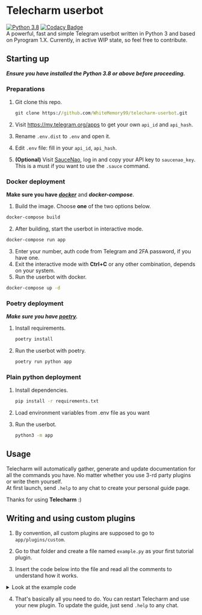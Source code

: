 # **Telecharm userbot**

[![Python 3.8](https://img.shields.io/badge/Python-3.8%20or%20newer-blue.svg)](https://www.python.org/downloads/release/python-380/)
[![Codacy Badge](https://api.codacy.com/project/badge/Grade/47528bf391c9433ba5a0333c55f9f12a)](https://app.codacy.com/gh/WhiteMemory99/telecharm-userbot?utm_source=github.com&utm_medium=referral&utm_content=WhiteMemory99/telecharm-userbot&utm_campaign=Badge_Grade_Settings)  
A powerful, fast and simple Telegram userbot written in Python 3 and based on Pyrogram 1.X.
Currently, in active WIP state, so feel free to contribute.

## Starting up

**_Ensure you have installed the Python 3.8 or above before proceeding._**

### Preparations

1. Git clone this repo.

   ```cmd
   git clone https://github.com/WhiteMemory99/telecharm-userbot.git
   ```

2. Visit <https://my.telegram.org/apps> to get your own `api_id` and `api_hash`.
3. Rename `.env.dist` to `.env` and open it.
4. Edit `.env` file: fill in your `api_id`, `api_hash`.
5. **(Optional)** Visit [SauceNao](https://saucenao.com/user.php), log in and copy your API key
   to `saucenao_key`.  
   This is a must if you want to use the `.sauce` command.

### Docker deployment

**Make sure you have _[docker](https://docs.docker.com/get-docker/)_** and **_docker-compose_**.

1. Build the image. Choose **one** of the two options below.

```cmd
docker-compose build
```

2. After building, start the userbot in interactive mode.

```cmd
docker-compose run app
```

3. Enter your number, auth code from Telegram and 2FA password, if you have one.
4. Exit the interactive mode with **Ctrl+C** or any other combination, depends on your system.
5. Run the userbot with docker.

```cmd
docker-compose up -d
```

### Poetry deployment

**_Make sure you have [poetry](https://python-poetry.org/docs/)._**

1. Install requirements.

   ```cmd
   poetry install
   ```

2. Run the userbot with poetry.

   ```cmd
   poetry run python app
   ```

### Plain python deployment

1. Install dependencies.

   ```cmd
   pip install -r requirements.txt
   ```

2. Load environment variables from .env file as you want

3. Run the userbot.

   ```cmd
   python3 -m app
   ```

## Usage

Telecharm will automatically gather, generate and update documentation for all the commands you
have. No matter whether you use 3-rd party plugins or write them yourself. <br />At first launch,
send `.help` to any chat to create your personal guide page.

Thanks for using **Telecharm** :)

## Writing and using custom plugins

1. By convention, all custom plugins are supposed to go to `app/plugins/custom`.

2. Go to that folder and create a file named `example.py` as your first tutorial plugin.

3. Insert the code below into the file and read all the comments to understand how it works.

<details>
<summary>Look at the example code</summary>

```python
"""
app/plugins/custom/echo.py
This text would also appear in Telecharm guide as a module description.
"""
from pyrogram import Client, filters
from pyrogram.types import Message

from app.utils.decorators import doc_exclude, doc_args


@Client.on_message(filters.me & filters.command("echo", prefixes="."))
@doc_args("text")  # Let the Telecharm guide know about the supported args (OPTIONAL)
@doc_exclude  # This command will not appear in Telecharm guide, remove this line to check how the generation works :)
async def echo_handler(client: Client, message: Message):
    """
    This text would appear in Telecharm guide along with the command if it wasn't excluded.

    You can even wrap it like that, or style with supported HTML texts like <b><i>THIS</b></i>.
    """
    await message.edit_text(message.text, entities=message.entities)
```

For more advanced usage, inspect my code and look at `app/utils`. <br />

</details>

4. That's basically all you need to do. You can restart Telecharm and use your new plugin. To
   update the guide, just send `.help` to any chat.